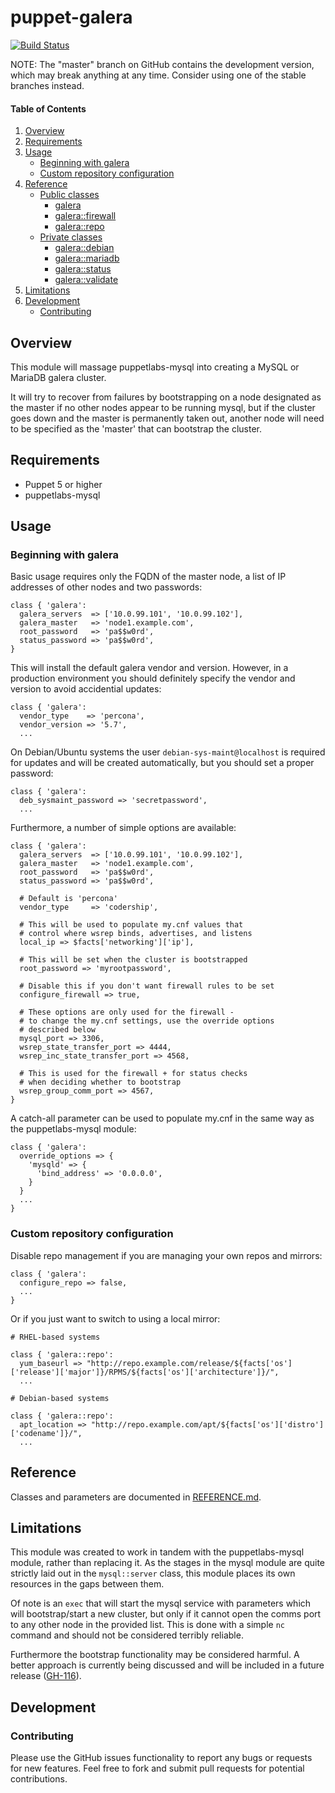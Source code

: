# puppet-galera

[![Build Status](https://travis-ci.org/fraenki/puppet-galera.png?branch=master)](https://travis-ci.org/fraenki/puppet-galera)

NOTE: The "master" branch on GitHub contains the development version, which may break anything at any time. Consider using one of the stable branches instead.

#### Table of Contents

1. [Overview](#overview)
2. [Requirements](#requirements)
3. [Usage](#usage)
    - [Beginning with galera](#beginning-with-galera)
    - [Custom repository configuration](#custom-repository-configuration)
4. [Reference](#reference)
    - [Public classes](#public-classes)
        - [galera](#class-galera)
        - [galera::firewall](#class-galerafirewall)
        - [galera::repo](#class-galerarepo)
    - [Private classes](#private-classes)
        - [galera::debian](#class-galeradebian)
        - [galera::mariadb](#class-galeramariadb)
        - [galera::status](#class-galerastatus)
        - [galera::validate](#class-galeravalidate)
5. [Limitations](#limitations)
6. [Development](#development)
    - [Contributing](#contributing)

## Overview

This module will massage puppetlabs-mysql into creating a MySQL or MariaDB galera cluster.

It will try to recover from failures by bootstrapping on a node designated as the master if no other nodes appear to be running mysql, but if the cluster goes down and the master is permanently taken out, another node will need to be specified as the 'master' that can bootstrap the cluster.

## Requirements

* Puppet 5 or higher
* puppetlabs-mysql

## Usage

### Beginning with galera

Basic usage requires only the FQDN of the master node, a list of IP addresses of other nodes and two passwords:

```puppet
class { 'galera':
  galera_servers  => ['10.0.99.101', '10.0.99.102'],
  galera_master   => 'node1.example.com',
  root_password   => 'pa$$w0rd',
  status_password => 'pa$$w0rd',
}
```

This will install the default galera vendor and version. However, in a production environment you should definitely specify the vendor and version to avoid accidential updates:

```puppet
class { 'galera':
  vendor_type    => 'percona',
  vendor_version => '5.7',
  ...
```

On Debian/Ubuntu systems the user `debian-sys-maint@localhost` is required for updates and will be created automatically, but you should set a proper password:

```puppet
class { 'galera':
  deb_sysmaint_password => 'secretpassword',
  ...
```

Furthermore, a number of simple options are available:

```puppet
class { 'galera':
  galera_servers  => ['10.0.99.101', '10.0.99.102'],
  galera_master   => 'node1.example.com',
  root_password   => 'pa$$w0rd',
  status_password => 'pa$$w0rd',

  # Default is 'percona'
  vendor_type     => 'codership',

  # This will be used to populate my.cnf values that
  # control where wsrep binds, advertises, and listens
  local_ip => $facts['networking']['ip'],

  # This will be set when the cluster is bootstrapped
  root_password => 'myrootpassword',

  # Disable this if you don't want firewall rules to be set
  configure_firewall => true,

  # These options are only used for the firewall -
  # to change the my.cnf settings, use the override options
  # described below
  mysql_port => 3306,
  wsrep_state_transfer_port => 4444,
  wsrep_inc_state_transfer_port => 4568,

  # This is used for the firewall + for status checks
  # when deciding whether to bootstrap
  wsrep_group_comm_port => 4567,
}
```

A catch-all parameter can be used to populate my.cnf in the same way as the puppetlabs-mysql module:

```puppet
class { 'galera':
  override_options => {
    'mysqld' => {
      'bind_address' => '0.0.0.0',
    }
  }
  ...
}
```

### Custom repository configuration

Disable repo management if you are managing your own repos and mirrors:

```puppet
class { 'galera':
  configure_repo => false,
  ...
}
```

Or if you just want to switch to using a local mirror:

    # RHEL-based systems
```puppet
class { 'galera::repo':
  yum_baseurl => "http://repo.example.com/release/${facts['os']['release']['major']}/RPMS/${facts['os']['architecture']}/",
  ...
```
    # Debian-based systems
```puppet
class { 'galera::repo':
  apt_location => "http://repo.example.com/apt/${facts['os']['distro']['codename']}/",
  ...
```

## Reference

Classes and parameters are documented in [REFERENCE.md](REFERENCE.md).

## Limitations

This module was created to work in tandem with the puppetlabs-mysql module, rather than replacing it. As the stages in the mysql module are quite strictly laid out in the `mysql::server` class, this module places its own resources in the gaps between them.

Of note is an `exec` that will start the mysql service with parameters which will bootstrap/start a new cluster, but only if it cannot open the comms port to any other node in the provided list. This is done with a simple `nc` command and should not be considered terribly reliable.

Furthermore the bootstrap functionality may be considered harmful. A better approach is currently being discussed and will be included in a future release ([GH-116](https://github.com/fraenki/puppet-galera/issues/116)).

## Development

### Contributing

Please use the GitHub issues functionality to report any bugs or requests for new features. Feel free to fork and submit pull requests for potential contributions.
